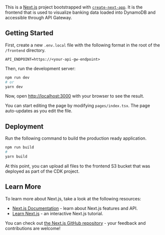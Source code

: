 This is a [Next.js](https://nextjs.org/) project bootstrapped with [`create-next-app`](https://github.com/vercel/next.js/tree/canary/packages/create-next-app). It is the frontend that is used to visualize banking data loaded into DynamoDB and accessible through API Gateway.

## Getting Started

First, create a new `.env.local` file with the following format in the root of the `/frontend` directory.

```
API_ENDPOINT=https://<your-api-gw-endpoint>
```

Then, run the development server:

```bash
npm run dev
# or
yarn dev
```

Now, open [http://localhost:3000](http://localhost:3000) with your browser to see the result.

You can start editing the page by modifying `pages/index.tsx`. The page auto-updates as you edit the file.

## Deployment

Run the following command to build the production ready application.

```bash
npm run build
#
yarn build
```

At this point, you can upload all files to the frontend S3 bucket that was deployed as part of the CDK project.

## Learn More

To learn more about Next.js, take a look at the following resources:

- [Next.js Documentation](https://nextjs.org/docs) - learn about Next.js features and API.
- [Learn Next.js](https://nextjs.org/learn) - an interactive Next.js tutorial.

You can check out [the Next.js GitHub repository](https://github.com/vercel/next.js/) - your feedback and contributions are welcome!